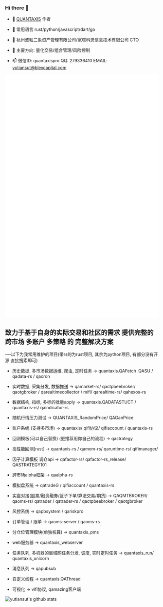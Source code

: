 ### Hi there 👋

- 🔭 [QUANTAXIS](https://github.com/quantaxis/quantaxis) 作者
- 🌱 常用语言 rust/python/javascript/dart/go
- 👯 杭州波粒二象资产管理有限公司/宽塔科思信息技术有限公司 CTO 

- 💬 主要方向: 量化交易/组合管理/风险控制
- 📫 微信ID: quantaxispro  QQ: 279336410   EMAIL: yutiansut@blexcapital.com

![metrics.svg](metrics.svg)

## 致力于基于自身的实际交易和社区的需求 提供完整的 跨市场 多账户 多策略 的 完整解决方案

---以下为我常用维护的项目(带rs的为rust项目, 其余为python项目, 有部分没有开源 直接搜索即可)

- 历史数据, 多市场数据运维, 爬虫, 定时任务  ->  quantaxis.QAFetch .QASU / qadata-rs / qacron
- 实时数据, 采集分发, 数据推送 -> qamarket-rs/ qactpbeebroker/ qaotgbroker / qarealtimecollector / mifi/ qarealtime-rs/ qahexos-rs
- 数据结构, 指标, 多标的批量apply -> quantaxis.QADATASTUCT / quantaxis-rs/ qaindicator-rs
- 随机行情压力测试 -> QUANTAXIS_RandomPrice/ QAGanPrice


- 账户系统 (支持多市场) -> quantaxis/ qifi协议/ qifiaccount / quantaxis-rs
- 回测模板(可以自己替换) (更推荐用你自己的流程)   -> qastrategy
- 高性能回测[rust]  -> quantaxis-rs / qamom-rs/ qaruntime-rs/ qifimanager/ 
- 因子计算模板 调仓api -> qafactor-rs/ qafactor-rs_release/ QASTRATEGY101 
- 跨市场alpha框架 -> qaalpha-rs

- 模拟盘系统 -> qatradeG / qifiaccount / quantaxis-rs
- 实盘对接(股票/融资融券/篮子下单/算法交易/期货) ->  QAQMTBROKER/ qaoms-rs/ qatrader / qatrader-rs / qactpbeebroker / qaotgbroker
- 风控系统 -> qapbsystem / qariskpro
- 订单管理 / 跟单 -> qaoms-server / qaoms-rs
- 分仓位管理模块(单独核算)  -> quantaxis_pms

- web服务器  -> quantaxis_webserver
- 任务队列, 多机器的局域网任务分发, 调度, 实时定时任务 -> quantaxis_run/ quantaxis_unicorn
- 消息队列 -> qapubsub
- 自定义线程  -> quantaxis.QAThread
- 可视化  -> vifi协议, qamazing客户端



![yutiansut's github stats](https://github-readme-stats.vercel.app/api?username=yutiansut&show_icons=true&theme=dracula&count_private=true)
